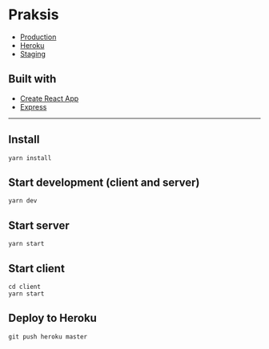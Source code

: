 # Praksis

- [Production](https://praksis.no)
- [Heroku](https://web-praksis.herokuapp.com)
- [Staging](https://staging-praksis.herokuapp.com)

## Built with

- [Create React App](https://github.com/facebook/create-react-app)
- [Express](https://expressjs.com/)

---

## Install

```
yarn install
```

## Start development (client and server)

```
yarn dev
```

## Start server

```
yarn start
```

## Start client

```
cd client
yarn start
```

## Deploy to Heroku

```
git push heroku master
```
